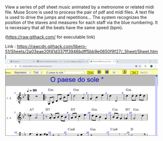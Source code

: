 View a series of pdf sheet music animated by a metronome or related midi file. Muse Score is used to process the pair of pdf and midi files. A text file is used to drive the jumps and repetitions... The system recognizes the position of the staves and measures for each staff via the blue numbering.   It is necessary that all the beats have the same speed (bpm).

(https://raw.githack.com/ for executable link)

Link :   https://rawcdn.githack.com/libero-51/Sheets/2a03eae20f41d337ff3946bdff5bb9e0650f9f27/_Sheet/Sheet.html
![Model](https://github.com/libero-51/Sheets/blob/main/_Sheet/res/OPaesedoSole.png)
